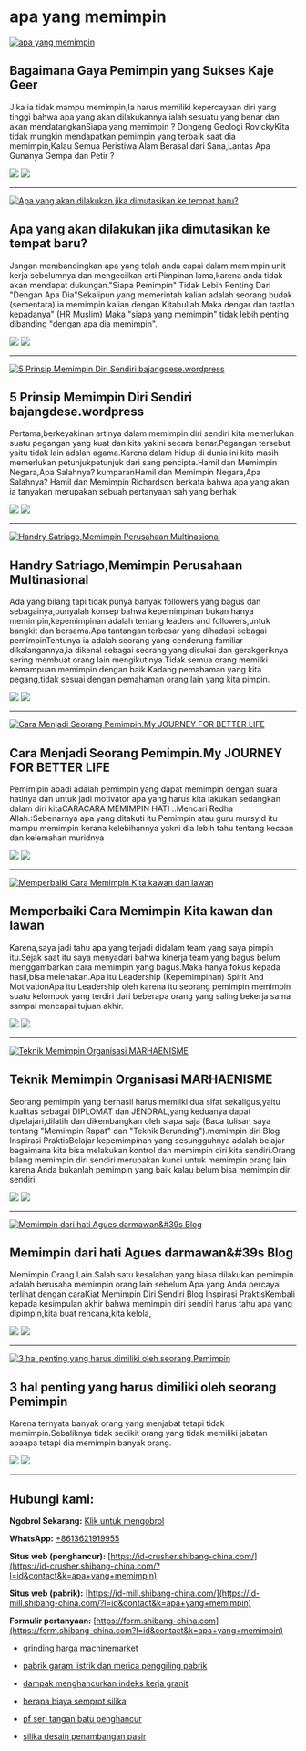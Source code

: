 # apa yang memimpin

<a href="https://swt.shibang-china.com/?l=id&img&k=apa+yang+memimpin" target="_blank">![apa yang memimpin](http://static.shibang-china.com/all-800x300/127.jpg)</a>

## Bagaimana Gaya Pemimpin yang Sukses Kaje Geer
Jika ia tidak mampu memimpin,Ia harus memiliki kepercayaan diri yang tinggi bahwa apa yang akan dilakukannya ialah sesuatu yang benar dan akan mendatangkanSiapa yang memimpin ? Dongeng Geologi RovickyKita tidak mungkin mendapatkan pemimpin yang terbaik saat dia memimpin,Kalau Semua Peristiwa Alam Berasal dari Sana,Lantas Apa Gunanya Gempa dan Petir ?


<a href="https://whatsapp.shibangsoft.com/WhatsApp.php" target="_blank" title="WhatsApp">![](http://static.shibang-china.com/icon/whatsapp.png)</a> <a href="https://swt.shibang-china.com/?l=id&icon&k=apa+yang+memimpin" target="_blank">![](http://static.shibang-china.com/icon/chat-id.png)</a>

---

<a href="https://swt.shibang-china.com/?l=id&img&k=apa+yang+memimpin" target="_blank">![Apa yang akan dilakukan jika dimutasikan ke tempat baru?](http://static.shibang-china.com/all-800x300/47.jpg)</a>

## Apa yang akan dilakukan jika dimutasikan ke tempat baru?
Jangan membandingkan apa yang telah anda capai dalam memimpin unit kerja sebelumnya dan mengecilkan arti Pimpinan lama,karena anda tidak akan mendapat dukungan."Siapa Pemimpin" Tidak Lebih Penting Dari "Dengan Apa Dia"Sekalipun yang memerintah kalian adalah seorang budak (sementara) ia memimpin kalian dengan Kitabullah.Maka dengar dan taatlah kepadanya" (HR Muslim) Maka "siapa yang memimpin" tidak lebih penting dibanding "dengan apa dia memimpin".


<a href="https://whatsapp.shibangsoft.com/WhatsApp.php" target="_blank" title="WhatsApp">![](http://static.shibang-china.com/icon/whatsapp.png)</a> <a href="https://swt.shibang-china.com/?l=id&icon&k=apa+yang+memimpin" target="_blank">![](http://static.shibang-china.com/icon/chat-id.png)</a>

---

<a href="https://swt.shibang-china.com/?l=id&img&k=apa+yang+memimpin" target="_blank">![5 Prinsip Memimpin Diri Sendiri bajangdese.wordpress](http://static.shibang-china.com/all-800x300/662.jpg)</a>

## 5 Prinsip Memimpin Diri Sendiri bajangdese.wordpress
Pertama,berkeyakinan artinya dalam memimpin diri sendiri kita memerlukan suatu pegangan yang kuat dan kita yakini secara benar.Pegangan tersebut yaitu tidak lain adalah agama.Karena dalam hidup di dunia ini kita masih memerlukan petunjukpetunjuk dari sang pencipta.Hamil dan Memimpin Negara,Apa Salahnya? kumparanHamil dan Memimpin Negara,Apa Salahnya? Hamil dan Memimpin Richardson berkata bahwa apa yang akan ia tanyakan merupakan sebuah pertanyaan sah yang berhak


<a href="https://whatsapp.shibangsoft.com/WhatsApp.php" target="_blank" title="WhatsApp">![](http://static.shibang-china.com/icon/whatsapp.png)</a> <a href="https://swt.shibang-china.com/?l=id&icon&k=apa+yang+memimpin" target="_blank">![](http://static.shibang-china.com/icon/chat-id.png)</a>

---

<a href="https://swt.shibang-china.com/?l=id&img&k=apa+yang+memimpin" target="_blank">![Handry Satriago,Memimpin Perusahaan Multinasional](http://static.shibang-china.com/all-800x300/1426.jpg)</a>

## Handry Satriago,Memimpin Perusahaan Multinasional
Ada yang bilang tapi tidak punya banyak followers yang bagus dan sebagainya,punyalah konsep bahwa kepemimpinan bukan hanya memimpin,kepemimpinan adalah tentang leaders and followers,untuk bangkit dan bersama.Apa tantangan terbesar yang dihadapi sebagai pemimpinTentunya ia adalah seorang yang cenderung familiar dikalangannya,ia dikenal sebagai seorang yang disukai dan gerakgeriknya sering membuat orang lain mengikutinya.Tidak semua orang memilki kemampuan memimpin dengan baik.Kadang pemahaman yang kita pegang,tidak sesuai dengan pemahaman orang lain yang kita pimpin.


<a href="https://whatsapp.shibangsoft.com/WhatsApp.php" target="_blank" title="WhatsApp">![](http://static.shibang-china.com/icon/whatsapp.png)</a> <a href="https://swt.shibang-china.com/?l=id&icon&k=apa+yang+memimpin" target="_blank">![](http://static.shibang-china.com/icon/chat-id.png)</a>

---

<a href="https://swt.shibang-china.com/?l=id&img&k=apa+yang+memimpin" target="_blank">![Cara Menjadi Seorang Pemimpin.My JOURNEY FOR BETTER LIFE](http://static.shibang-china.com/all-800x300/1055.jpg)</a>

## Cara Menjadi Seorang Pemimpin.My JOURNEY FOR BETTER LIFE
Pemimipin abadi adalah pemimpin yang dapat memimpin dengan suara hatinya dan untuk jadi motivator apa yang harus kita lakukan sedangkan dalam diri kitaCARACARA MEMIMPIN HATI :.Mencari Redha Allah.:Sebenarnya apa yang ditakuti itu Pemimpin atau guru mursyid itu mampu memimpin kerana kelebihannya yakni dia lebih tahu tentang kecaan dan kelemahan muridnya


<a href="https://whatsapp.shibangsoft.com/WhatsApp.php" target="_blank" title="WhatsApp">![](http://static.shibang-china.com/icon/whatsapp.png)</a> <a href="https://swt.shibang-china.com/?l=id&icon&k=apa+yang+memimpin" target="_blank">![](http://static.shibang-china.com/icon/chat-id.png)</a>

---

<a href="https://swt.shibang-china.com/?l=id&img&k=apa+yang+memimpin" target="_blank">![Memperbaiki Cara Memimpin Kita kawan dan lawan](http://static.shibang-china.com/all-800x300/1514.jpg)</a>

## Memperbaiki Cara Memimpin Kita kawan dan lawan
Karena,saya jadi tahu apa yang terjadi didalam team yang saya pimpin itu.Sejak saat itu saya menyadari bahwa kinerja team yang bagus belum menggambarkan cara memimpin yang bagus.Maka hanya fokus kepada hasil,bisa melenakan.Apa itu Leadership (Kepemimpinan) Spirit And MotivationApa itu Leadership oleh karena itu seorang pemimpin memimpin suatu kelompok yang terdiri dari beberapa orang yang saling bekerja sama sampai mencapai tujuan akhir.


<a href="https://whatsapp.shibangsoft.com/WhatsApp.php" target="_blank" title="WhatsApp">![](http://static.shibang-china.com/icon/whatsapp.png)</a> <a href="https://swt.shibang-china.com/?l=id&icon&k=apa+yang+memimpin" target="_blank">![](http://static.shibang-china.com/icon/chat-id.png)</a>

---

<a href="https://swt.shibang-china.com/?l=id&img&k=apa+yang+memimpin" target="_blank">![Teknik Memimpin Organisasi MARHAENISME](http://static.shibang-china.com/all-800x300/339.jpg)</a>

## Teknik Memimpin Organisasi MARHAENISME
Seorang pemimpin yang berhasil harus memilki dua sifat sekaligus,yaitu kualitas sebagai DIPLOMAT dan JENDRAL,yang keduanya dapat dipelajari,dilatih dan dikembangkan oleh siapa saja (Baca tulisan saya tentang "Memimpin Rapat" dan "Teknik Berunding").memimpin diri Blog Inspirasi PraktisBelajar kepemimpinan yang sesungguhnya adalah belajar bagaimana kita bisa melakukan kontrol dan memimpin diri kita sendiri.Orang bilang memimpin diri sendiri merupakan kunci untuk memimpin orang lain karena Anda bukanlah pemimpin yang baik kalau belum bisa memimpin diri sendiri.


<a href="https://whatsapp.shibangsoft.com/WhatsApp.php" target="_blank" title="WhatsApp">![](http://static.shibang-china.com/icon/whatsapp.png)</a> <a href="https://swt.shibang-china.com/?l=id&icon&k=apa+yang+memimpin" target="_blank">![](http://static.shibang-china.com/icon/chat-id.png)</a>

---

<a href="https://swt.shibang-china.com/?l=id&img&k=apa+yang+memimpin" target="_blank">![Memimpin dari hati Agues darmawan&#39s Blog](http://static.shibang-china.com/all-800x300/1417.jpg)</a>

## Memimpin dari hati Agues darmawan&#39s Blog
Memimpin Orang Lain.Salah satu kesalahan yang biasa dilakukan pemimpin adalah berusaha memimpin orang lain sebelum Apa yang Anda percayai terlihat dengan caraKiat Memimpin Diri Sendiri Blog Inspirasi PraktisKembali kepada kesimpulan akhir bahwa memimpin diri sendiri harus tahu apa yang dipimpin,kita buat rencana,kita kelola,


<a href="https://whatsapp.shibangsoft.com/WhatsApp.php" target="_blank" title="WhatsApp">![](http://static.shibang-china.com/icon/whatsapp.png)</a> <a href="https://swt.shibang-china.com/?l=id&icon&k=apa+yang+memimpin" target="_blank">![](http://static.shibang-china.com/icon/chat-id.png)</a>

---

<a href="https://swt.shibang-china.com/?l=id&img&k=apa+yang+memimpin" target="_blank">![3 hal penting yang harus dimiliki oleh seorang Pemimpin](http://static.shibang-china.com/all-800x300/55.jpg)</a>

## 3 hal penting yang harus dimiliki oleh seorang Pemimpin
Karena ternyata banyak orang yang menjabat tetapi tidak memimpin.Sebaliknya tidak sedikit orang yang tidak memiliki jabatan apaapa tetapi dia memimpin banyak orang.

<a href="https://whatsapp.shibangsoft.com/WhatsApp.php" target="_blank" title="WhatsApp">![](http://static.shibang-china.com/icon/whatsapp.png)</a> <a href="https://swt.shibang-china.com/?l=id&icon&k=apa+yang+memimpin" target="_blank">![](http://static.shibang-china.com/icon/chat-id.png)</a>

---
## Hubungi kami:

**Ngobrol Sekarang:** [Klik untuk mengobrol](https://swt.shibang-china.com?l=id&contact&k=apa+yang+memimpin)

**WhatsApp:**  [+8613621919955](https://whatsapp.shibangsoft.com/WhatsApp.php)

**Situs web (penghancur):** [https://id-crusher.shibang-china.com/](https://id-crusher.shibang-china.com/?l=id&contact&k=apa+yang+memimpin)

**Situs web (pabrik):** [https://id-mill.shibang-china.com/](https://id-mill.shibang-china.com/?l=id&contact&k=apa+yang+memimpin)

**Formulir pertanyaan:** [https://form.shibang-china.com](https://form.shibang-china.com?l=id&contact&k=apa+yang+memimpin)

* [grinding harga machinemarket](../32/grinding%20harga%20machinemarket.md)

* [pabrik garam listrik dan merica penggiling pabrik](../33/pabrik%20garam%20listrik%20dan%20merica%20penggiling%20pabrik.md)

* [dampak menghancurkan indeks kerja granit](../31/dampak%20menghancurkan%20indeks%20kerja%20granit.md)

* [berapa biaya semprot silika](../40/berapa%20biaya%20semprot%20silika.md)

* [pf seri tangan batu penghancur](../34/pf%20seri%20tangan%20batu%20penghancur.md)

* [silika desain penambangan pasir](../37/silika%20desain%20penambangan%20pasir.md)